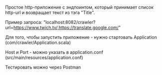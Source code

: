 Простое http-приложение с эндпоинтом, который принимает список http-url и возвращает текст из тэга "Title".

Пример запроса: "localhost:8082/crawler?url=https://www.twich.tv/,https://translate.google.com/"

Для того, чтобы запустить приложение - нужно стартовать Application (com/crawler/Application.scala)

Host и Port - можно указать в application.conf (src/main/resources/application.conf)

Тестировать можно через Postman

